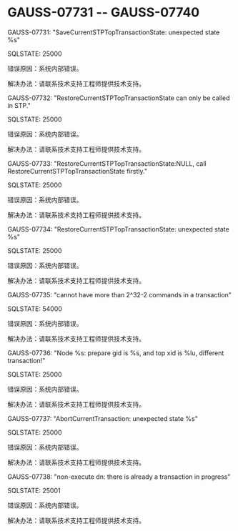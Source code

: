 # GAUSS-07731 -- GAUSS-07740<a name="ZH-CN_TOPIC_0000001091070133"></a>

GAUSS-07731: "SaveCurrentSTPTopTransactionState: unexpected state %s"

SQLSTATE: 25000

错误原因：系统内部错误。

解决办法：请联系技术支持工程师提供技术支持。

GAUSS-07732: "RestoreCurrentSTPTopTransactionState can only be called in STP."

SQLSTATE: 25000

错误原因：系统内部错误。

解决办法：请联系技术支持工程师提供技术支持。

GAUSS-07733: "RestoreCurrentSTPTopTransactionState:NULL, call RestoreCurrentSTPTopTransactionState firstly."

SQLSTATE: 25000

错误原因：系统内部错误。

解决办法：请联系技术支持工程师提供技术支持。

GAUSS-07734: "RestoreCurrentSTPTopTransactionState: unexpected state %s"

SQLSTATE: 25000

错误原因：系统内部错误。

解决办法：请联系技术支持工程师提供技术支持。

GAUSS-07735: "cannot have more than 2^32-2 commands in a transaction"

SQLSTATE: 54000

错误原因：系统内部错误。

解决办法：请联系技术支持工程师提供技术支持。

GAUSS-07736: "Node %s: prepare gid is %s, and top xid is %lu, different transaction!"

SQLSTATE: 25000

错误原因：系统内部错误。

解决办法：请联系技术支持工程师提供技术支持。

GAUSS-07737: "AbortCurrentTransaction: unexpected state %s"

SQLSTATE: 25000

错误原因：系统内部错误。

解决办法：请联系技术支持工程师提供技术支持。

GAUSS-07738: "non-execute dn: there is already a transaction in progress"

SQLSTATE: 25001

错误原因：系统内部错误。

解决办法：请联系技术支持工程师提供技术支持。

